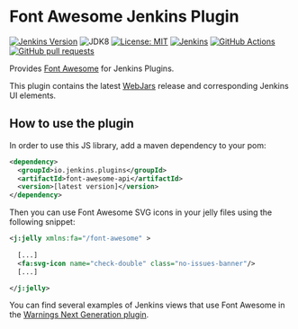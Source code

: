 # Font Awesome Jenkins Plugin

[![Jenkins Version](https://img.shields.io/badge/Jenkins-2.138.4-green.svg?label=min.%20Jenkins)](https://jenkins.io/download/)
![JDK8](https://img.shields.io/badge/jdk-8-yellow.svg?label=min.%20JDK)
[![License: MIT](https://img.shields.io/badge/license-MIT-yellow.svg)](https://opensource.org/licenses/MIT)
[![Jenkins](https://ci.jenkins.io/job/Plugins/job/font-awesome-api-plugin/job/master/badge/icon)](https://ci.jenkins.io/job/Plugins/job/font-awesome-api-plugin/job/master/)
[![GitHub Actions](https://github.com/jenkinsci/font-awesome-api-plugin/workflows/GitHub%20Actions/badge.svg)](https://github.com/jenkinsci/font-awesome-api-plugin/actions)
[![GitHub pull requests](https://img.shields.io/github/issues-pr/jenkinsci/font-awesome-api-plugin.svg)](https://github.com/jenkinsci/font-awesome-api-plugin/pulls)

Provides [Font Awesome](https://fontawesome.com) for Jenkins Plugins.

This plugin contains the latest [WebJars](https://www.webjars.org) release and corresponding Jenkins UI elements. 

## How to use the plugin

In order to use this JS library, add a maven dependency to your pom:
```xml
<dependency>
  <groupId>io.jenkins.plugins</groupId>
  <artifactId>font-awesome-api</artifactId>
  <version>[latest version]</version>
</dependency>
```

Then you can use Font Awesome SVG icons in your jelly files using the following snippet:
```xml
<j:jelly xmlns:fa="/font-awesome" >
  
  [...]
  <fa:svg-icon name="check-double" class="no-issues-banner"/>
  [...]

</j:jelly>
```
 
You can find several examples of Jenkins views that use Font Awesome in the 
[Warnings Next Generation plugin](https://github.com/jenkinsci/warnings-ng-plugin).

